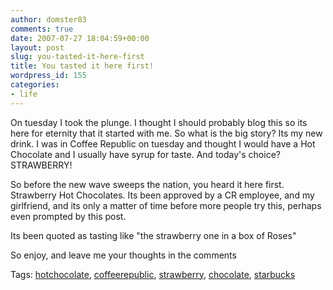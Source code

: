 ```yaml
---
author: domster83
comments: true
date: 2007-07-27 18:04:59+00:00
layout: post
slug: you-tasted-it-here-first
title: You tasted it here first!
wordpress_id: 155
categories:
- life
---
```


On tuesday I took the plunge. I thought I should probably blog this so its here for eternity that it started with me.
So what is the big story? Its my new drink. I was in Coffee Republic on tuesday and thought I would have a Hot Chocolate and I usually have syrup for taste. And today's choice? STRAWBERRY!




So before the new wave sweeps the nation, you heard it here first. Strawberry Hot Chocolates. Its been approved by a CR employee, and my girlfriend, and its only a matter of time before more people try this, perhaps even prompted by this post.




Its been quoted as tasting like "the strawberry one in a box of Roses"




So enjoy, and leave me your thoughts in the comments




Tags: [hotchocolate](http://technorati.com/tags/hotchocolate), [coffeerepublic](http://technorati.com/tags/coffeerepublic), [strawberry](http://technorati.com/tags/strawberry), [chocolate](http://technorati.com/tags/chocolate), [starbucks](http://technorati.com/tags/starbucks)
